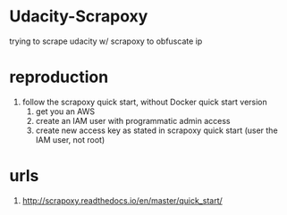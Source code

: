 # Udacity-Scrapoxy

trying to scrape udacity w/ scrapoxy to obfuscate ip

# reproduction

1. follow the scrapoxy quick start, without Docker quick start version
    1. get you an AWS
    2. create an IAM user with programmatic admin access
    3. create new access key as stated in scrapoxy quick start (user the IAM user, not root)

# urls

1. http://scrapoxy.readthedocs.io/en/master/quick_start/
